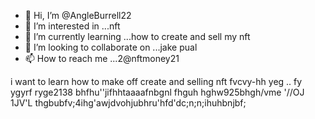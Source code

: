 - 👋 Hi, I’m @AngleBurrell22
- 👀 I’m interested in ...nft 
- 🌱 I’m currently learning ...how to create and sell my nft 
- 💞️ I’m looking to collaborate on ...jake pual
- 📫 How to reach me ...2@nftmoney21

<!---love and peace 
AngleBurrell22/AngleBurrell22 is a ✨ special ✨ repository because its `README.md` (this file) appears on your GitHub profile.
You can click the Preview link to take a look at your changes.
--->
i want to learn how to make off create and selling nft 
fvcvy-hh        yeg ..    fy  ygyrf
ryge2138   bhfhu''jifhhtaaaafnbgnl
fhguh hghw925bhgh/vme '//OJ 1JV'L
thgbubfv;4ihg'awjdvohjubhru'hfd'dc;n;n;ihuhbnjbf;
